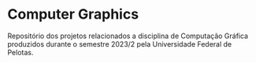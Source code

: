 # Computer Graphics
Repositório dos projetos relacionados a disciplina de Computação Gráfica produzidos durante o semestre 2023/2 pela Universidade Federal de Pelotas. 
